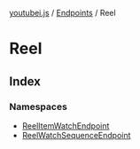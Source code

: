 [youtubei.js](../../../../README.md) / [Endpoints](../../README.md) / Reel

# Reel

## Index

### Namespaces

- [ReelItemWatchEndpoint](namespaces/ReelItemWatchEndpoint/README.md)
- [ReelWatchSequenceEndpoint](namespaces/ReelWatchSequenceEndpoint/README.md)
